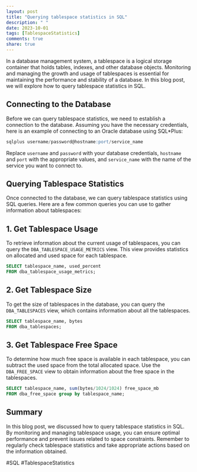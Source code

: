 ```yaml
---
layout: post
title: "Querying tablespace statistics in SQL"
description: " "
date: 2023-10-01
tags: [TablespaceStatistics]
comments: true
share: true
---
```


In a database management system, a tablespace is a logical storage container that holds tables, indexes, and other database objects. Monitoring and managing the growth and usage of tablespaces is essential for maintaining the performance and stability of a database. In this blog post, we will explore how to query tablespace statistics in SQL.

## Connecting to the Database

Before we can query tablespace statistics, we need to establish a connection to the database. Assuming you have the necessary credentials, here is an example of connecting to an Oracle database using SQL*Plus:

```sql
sqlplus username/password@hostname:port/service_name
```

Replace `username` and `password` with your database credentials, `hostname` and `port` with the appropriate values, and `service_name` with the name of the service you want to connect to.

## Querying Tablespace Statistics

Once connected to the database, we can query tablespace statistics using SQL queries. Here are a few common queries you can use to gather information about tablespaces:

## 1. Get Tablespace Usage

To retrieve information about the current usage of tablespaces, you can query the `DBA_TABLESPACE_USAGE_METRICS` view. This view provides statistics on allocated and used space for each tablespace.

```sql
SELECT tablespace_name, used_percent
FROM dba_tablespace_usage_metrics;
```

## 2. Get Tablespace Size

To get the size of tablespaces in the database, you can query the `DBA_TABLESPACES` view, which contains information about all the tablespaces.

```sql
SELECT tablespace_name, bytes
FROM dba_tablespaces;
```

## 3. Get Tablespace Free Space

To determine how much free space is available in each tablespace, you can subtract the used space from the total allocated space. Use the `DBA_FREE_SPACE` view to obtain information about the free space in the tablespaces.

```sql
SELECT tablespace_name, sum(bytes/1024/1024) free_space_mb
FROM dba_free_space group by tablespace_name;
```

## Summary

In this blog post, we discussed how to query tablespace statistics in SQL. By monitoring and managing tablespace usage, you can ensure optimal performance and prevent issues related to space constraints. Remember to regularly check tablespace statistics and take appropriate actions based on the information obtained.

#SQL #TablespaceStatistics